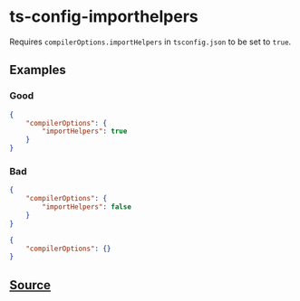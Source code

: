 # ts-config-importhelpers

Requires `compilerOptions.importHelpers` in `tsconfig.json` to be set to `true`.

## Examples

### Good

```json
{
    "compilerOptions": {
        "importHelpers": true
    }
}
```

### Bad

```json
{
    "compilerOptions": {
        "importHelpers": false
    }
}
```

```json
{
    "compilerOptions": {}
}
```

## [Source](https://azuresdkspecs.z5.web.core.windows.net/TypeScriptSpec.html#ts-config-importhelpers)
